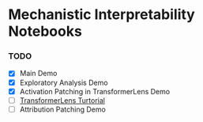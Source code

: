 # Mechanistic Interpretability Notebooks

### TODO
- [x] Main Demo
- [x] Exploratory Analysis Demo
- [x] Activation Patching in TransformerLens Demo
- [ ] [TransformerLens Turtorial](https://transformerlens-intro.streamlit.app/)
- [ ] Attribution Patching Demo
